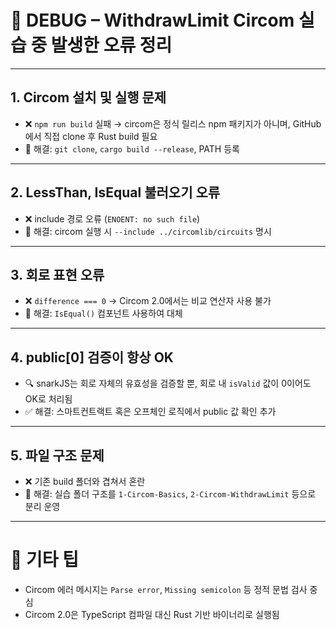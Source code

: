 # 🐞 DEBUG – WithdrawLimit Circom 실습 중 발생한 오류 정리

---

## 1. Circom 설치 및 실행 문제
- ❌ `npm run build` 실패 → circom은 정식 릴리스 npm 패키지가 아니며, GitHub에서 직접 clone 후 Rust build 필요
- 🔧 해결: `git clone`, `cargo build --release`, PATH 등록

---

## 2. LessThan, IsEqual 불러오기 오류
- ❌ include 경로 오류 (`ENOENT: no such file`)
- 🔧 해결: circom 실행 시 `--include ../circomlib/circuits` 명시

---

## 3. 회로 표현 오류
- ❌ `difference === 0` → Circom 2.0에서는 비교 연산자 사용 불가
- 🔧 해결: `IsEqual()` 컴포넌트 사용하여 대체

---

## 4. public[0] 검증이 항상 OK
- 🔍 snarkJS는 회로 자체의 유효성을 검증할 뿐, 회로 내 `isValid` 값이 0이어도 OK로 처리됨
- ✅ 해결: 스마트컨트랙트 혹은 오프체인 로직에서 public 값 확인 추가

---

## 5. 파일 구조 문제
- ❌ 기존 build 폴더와 겹쳐서 혼란
- 🔧 해결: 실습 폴더 구조를 `1-Circom-Basics`, `2-Circom-WithdrawLimit` 등으로 분리 운영

---

# 🧰 기타 팁
- Circom 에러 메시지는 `Parse error`, `Missing semicolon` 등 정적 문법 검사 중심
- Circom 2.0은 TypeScript 컴파일 대신 Rust 기반 바이너리로 실행됨